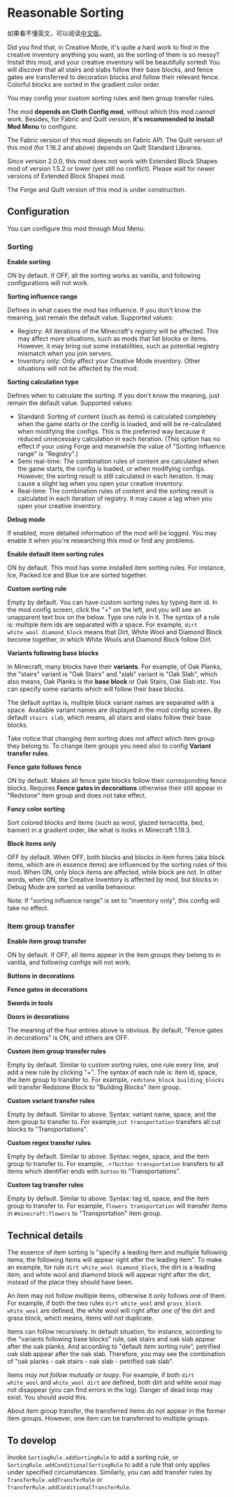 # Reasonable Sorting

如果看不懂英文，可以阅读[中文版](README.md)。

Did you find that, in Creative Mode, it's quite a hard work to find in the creative inventory anything you want, as the sorting of them is so messy? Install this mod, and your creative inventory will be beautifully sorted! You will discover that all stairs and slabs follow their base blocks, and fence gates are transferred to decoration blocks and follow their relevant fence. Colorful blocks are sorted in the gradient color order.

You may config your custom sorting rules and item group transfer rules.

The mod **depends on Cloth Config mod**, without which this mod cannot work. Besides, for Fabric and Quilt version, **it's recommended to install Mod Menu** to configure.

The Fabric version of this mod depends on Fabric API. The Quilt version of this mod (for 1.18.2 and above) depends on Quilt Standard Libraries.

Since version 2.0.0, this mod does not work with Extended Block Shapes mod of version 1.5.2 or lower (yet still no conflict). Please wait for newer versions of Extended Block Shapes mod.

The Forge and Quilt version of this mod is under construction.

## Configuration

You can configure this mod through Mod Menu.

### Sorting

**Enable sorting**

ON by default. If OFF, all the sorting works as vanilla, and following configurations will not work.

**Sorting influence range**

Defines in what cases the mod has influence. If you don't know the meaning, just remain the default value. Supported values:

- Registry: All iterations of the Minecraft's registry will be affected. This may affect more situations, such as mods that list blocks or items. However, it may bring out some instabilities, such as potential registry mismatch when you join servers.
- Inventory only: Only affect your Creative Mode inventory. Other situations will not be affected by the mod.

**Sorting calculation type**

Defines when to calculate the sorting. If you don't know the meaning, just remain the default value. Supported values:

- Standard: Sorting of content (such as items) is calculated completely when the game starts or the config is loaded, and will be re-calculated when modifying the configs. This is the preferred way because it reduced unnecessary calculation in each iteration. (This option has no effect if your using Forge and meanwhile the value of "Sorting influence range" is "Registry".)
- Semi real-time: The combination rules of content are calculated when the game starts, the config is loaded, or when modifying configs. However, the sorting result is still calculated in each iteration. It may cause a slight lag when you open your creative inventory.
- Real-time: The combination rules of content and the sorting result is calculated in each iteration of registry. It may cause a lag when you open your creative inventory.

**Debug mode**

If enabled, more detailed information of the mod will be logged. You may enable it when you're researching this mod or find any problems.

**Enable default item sorting rules**

ON by default. This mod has some installed item sorting rules. For instance, Ice, Packed Ice and Blue Ice are sorted together.

**Custom sorting rule**

Empty by default. You can have custom sorting rules by typing item id. In the mod config screen, click the "+" on the left, and you will see an unapparent text box on the below. Type one rule in it. The syntax of a rule is: multiple item ids are separated with a space. For example, `dirt white_wool diamond_block` means that Dirt, White Wool and Diamond Block become together, in which White Wools and Diamond Block follow Dirt.

**Variants following base blocks**

In Minecraft, many blocks have their **variants**. For example, of Oak Planks, the "stairs" variant is "Oak Stairs" and "slab" variant is "Oak Slab", which also means, Oak Planks is the **base block** or Oak Stairs, Oak Slab etc. You can specify some variants which will follow their base blocks.

The default syntax is, multiple block variant names are separated with a space. Available variant names are displayed in the mod config screen. By default `stairs slab`, which means, all stairs and slabs follow their base blocks.

Take notice that changing item sorting does not affect which item group they belong to. To change item groups you need also to config **Variant transfer rules**.

**Fence gate follows fence**

ON by default. Makes all fence gate blocks follow their corresponding fence blocks. Requires **Fence gates in decorations** otherwise their still appear in "Redstone" item group and does not take effect.

**Fancy color sorting**

Sort colored blocks and items (such as wool, glazed terracotta, bed, banner) in a gradient order, like what is looks in Minecraft 1.19.3.

**Block items only**

OFF by default. When OFF, both blocks and blocks in item forms (aka block items, which are in essence items) are influenced by the sorting rules of this mod. When ON, only block items are affected, while block are not. In other words, when ON, the Creative Inventory is affected by mod, but blocks in Debug Mode are sorted as vanilla behaviour.

Note: If "sorting influence range" is set to "inventory only", this config will take no effect.

### Item group transfer

**Enable item group transfer**

ON by default. If OFF, all items appear in the item groups they belong to in vanilla, and following configs will not work.

**Buttons in decorations**

**Fence gates in decorations**

**Swords in tools**

**Doors in decorations**

The meaning of the four entries above is obvious. By default, "Fence gates in decorations" is ON, and others are OFF.

**Custom item group transfer rules**

Empty by default. Similar to custom sorting rules, one rule every line, and add a new rule by clicking "+". The syntax of each rule is: item id, space, the item group to transfer to. For example, `redstone_block building_blocks` will transfer Redstone Block to "Building Blocks" item group.

**Custom variant transfer rules**

Empty by default. Similar to above. Syntax: variant name, space, and the item group to transfer to. For example,`cut transportation` transfers all cut blocks to "Transportations".

**Custom regex transfer rules**

Empty by default. Similar to above. Syntax: regex, space, and the item group to transfer to. For example, `.+?button transportation` transfers to all items which identifier ends with `button` to "Transportations".

**Custom tag transfer rules**

Empty by default. Similar to above. Syntax: tag id, space, and the item group to transfer to. For example, `flowers transportation` will transfer items in `#minecraft:flowers` to "Transportation" item group.

## Technical details

The essence of item sorting is "specify a leading item and multiple following items; the following items will appear right after the leading item". To make an example, for rule `dirt white_wool diamond_block`, the dirt is a leading item, and white wool and diamond block will appear right after the dirt, instead of the place they should have been.

An item may not follow multiple items, otherwise it only follows one of them. For example, if both the two rules `dirt white_wool` and `grass_block white_wool` are defined, the white wool will right after *one of* the dirt and grass block, which means, items will not duplicate.

Items can follow recursively. In default situation, for instance, according to the "variants following base blocks" rule, oak stairs and oak slab appear after the oak planks. And according to "default item sorting rule", petrified oak slab appear after the oak slab. Therefore, you may see the combination of "oak planks - oak stairs - oak slab - petrified oak slab".

Items *may not follow mutually or loopy*. For example, if both `dirt white_wool` and `white_wool dirt` are defined, both dirt and white wool may not disappear (you can find errors in the log). Danger of dead loop may exist. You should avoid this.

About item group transfer, the transferred items do not appear in the former item groups. However, one item can be transferred to multiple groups.

## To develop

Invoke `SortingRule.addSortingRule` to add a sorting rule, or `SortingRule.addConditionalSortingRule` to add a rule that only applies under specified circumstances. Similarly, you can add transfer rules by `TransferRule.addTransferRule` or `TransferRule.addConditionalTransferRule`.
